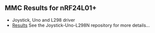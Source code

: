 ## MMC Results for nRF24L01+
- Joystick, Uno and L298 driver
- [Results](https://drive.google.com/file/d/11rTdUBuKK-MIu4N-AC_g-3Bj84E3aSp4) See the Joystick-Uno-L298N repository for more details...
